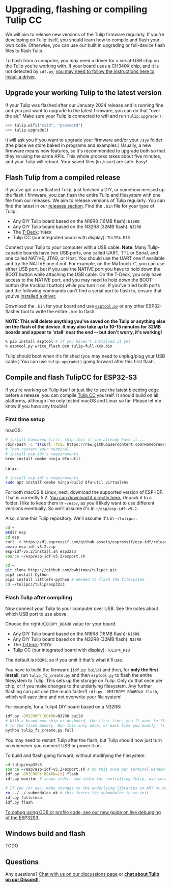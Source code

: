 # Upgrading, flashing or compiling Tulip CC

We will aim to release new versions of the Tulip firmware regularly. If you're developing on Tulip itself, you should learn how to compile and flash your own code. Otherwise, you can use our built in upgrading or full-device flash files to flash Tulip.

To flash from a computer, you *may* need a driver for a serial-USB chip on the Tulip you're working with. If your board uses a CH340X chip, and it is not detected by `idf.py`, [you may need to follow the instructions here to install a driver.](https://github.com/WCHSoftGroup/ch34xser_macos)


## Upgrade your working Tulip to the latest version

If your Tulip was flashed after our January 2024 release and is running fine and you just want to upgrade to the latest firmware, you can do that "over the air." Make sure your Tulip is connected to wifi and run `tulip.upgrade()`:

```python
>>> tulip.wifi("ssid", "password")
>>> tulip.upgrade()
```

It will ask you if you want to upgrade your firmware and/or your `/sys` folder (the place we store baked in programs and examples.) Usually, a new firmware means new features, so it's recommended to upgrade both so that they're using the same APIs. This whole process takes about five minutes, and your Tulip will reboot. Your saved files (in `/user`) are safe. Easy!

## Flash Tulip from a compiled release

If you've got an unflashed Tulip, just finished a DIY, or somehow messed up the flash / firmware, you can flash the entire Tulip and filesystem with one file from our releases. We aim to release versions of Tulip regularly. You can find the latest in our [releases section](https://github.com/bwhitman/tulipcc/releases). Find the `.bin` file for your type of Tulip:

 * Any DIY Tulip board based on the N16R8 (16MB flash): `N16R8`
 * Any DIY Tulip board based on the N32R8 (32MB flash): `N32R8`
 * The [T-Deck](../tulip/tdeck/README.md): `TDECK`
 * Tulip CC (our integrated board with display): `TULIP4_R10`

Connect your Tulip to your computer with a USB cable. **Note**: Many Tulip-capable boards have two USB ports, one called UART, TTL or Serial, and one called NATIVE, JTAG, or Host. You should use the UART one if available and try the NATIVE one if not. For example, on the MaTouch 7", you can use either USB port, but if you use the NATIVE port you have to hold down the BOOT button while attaching the USB cable. On the T-Deck, you only have access to the NATIVE port, and you may need to hold down the BOOT button (the trackball button) while you turn it on. If you've tried both ports and the following commands can't find a serial port to flash to, ensure that you've [installed a driver.](https://github.com/WCHSoftGroup/ch34xser_macos)

Download the `.bin` for your board and use [`esptool.py`](https://docs.espressif.com/projects/esptool/en/latest/esp32/) or any other ESP32-flasher tool to write the entire `.bin` to flash:

**NOTE: This will delete anything you've saved on the Tulip or anything else on the flash of the device. It may also take up to 10-15 minutes for 32MB boards and appear to 'stall' near the end -- but don't worry, it's working!**

```bash
% pip install esptool # if you haven't installed it yet
% esptool.py write_flash 0x0 tulip-full-XXX.bin
```

Tulip should boot when it's finished (you may need to unplug/plug your USB cable.) You can use `tulip.upgrade()` going forward after this first flash.


## Compile and flash TulipCC for ESP32-S3

If you're working on Tulip itself or just like to see the latest bleeding edge before a release, you can compile [Tulip CC](../README.md) yourself. It should build on all platforms, although I've only tested macOS and Linux so far. Please let me know if you have any trouble!

### First time setup

macOS:
```bash
# install homebrew first, skip this if you already have it...
/bin/bash -c "$(curl -fsSL https://raw.githubusercontent.com/Homebrew/install/HEAD/install.sh)"
# Then restart your terminal
# install esp-idf's requirements
brew install cmake ninja dfu-util
```


Linux:
```bash
# install esp-idf's requirements
sudo apt install cmake ninja-build dfu-util virtualenv
```

For both macOS & Linux, next, download the supported version of ESP-IDF. That is currently 5.2. [You can download it directly here.](https://dl.espressif.com/github_assets/espressif/esp-idf/releases/download/v5.2/esp-idf-v5.2.zip) Unpack it to a folder. I like to keep them in `~/esp/`, as you'll likely want to use different versions eventually. So we'll assume it's in `~/esp/esp-idf-v5.2`.

Also, clone this Tulip repository. We'll assume it's in `~/tulipcc`.

```bash
cd ~
mkdir esp
cd esp
curl -O https://dl.espressif.com/github_assets/espressif/esp-idf/releases/download/v5.2/esp-idf-v5.2.zip
unzip esp-idf-v5.2.zip
esp-idf-v5.2/install.sh esp32s3
source ~/esp/esp-idf-v5.2/export.sh

cd ~
git clone https://github.com/bwhitman/tulipcc.git 
pip3 install Cython
pip3 install littlefs-python # needed to flash the filesystem
cd ~/tulipcc/tulip/esp32s3
```

### Flash Tulip after compiling

Now connect your Tulip to your computer over USB. See the notes about which USB port to use above. 

Choose the right `MICROPY_BOARD` value for your board. 

 * Any DIY Tulip board based on the N16R8 (16MB flash): `N16R8`
 * Any DIY Tulip board based on the N32R8 (32MB flash): `N32R8`
 * The [T-Deck](../tulip/tdeck/README.md): `TDECK`
 * Tulip CC (our integrated board with display): `TULIP4_R10`

The default is `N32R8`, so if you omit it that's what it'll use.

You have to build the firmware (`idf.py build`) and then, for **only the first install**, run `tulip_fs_create.py` and then `esptool.py` to flash the entire filesystem to Tulip. This sets up the storage on Tulip. Only do that once per chip, or if you make changes to the underlying filesystem. Any further flashing can just use (the much faster!) `idf.py -DMICROPY_BOARD=X flash`, which will save time and not overwrite your file system!

For example, for a Tulip4 DIY board based on a N32R8:

```bash
idf.py -DMICROPY_BOARD=N32R8 build
# With a brand new chip or devboard, the first time, you'll want to flash Tulip's filesystem 
# to the flash memory. Run this only once, or each time you modify `fs` if you're developing Tulip itself.
python tulip_fs_create.py full
```

You may need to restart Tulip after the flash, but Tulip should now just turn on whenever you connect USB or power it on. 

To build and flash going forward, without modifying the filesystem:

```bash
cd tulip/esp32s3
source ~/esp/esp-idf-v5.2/export.sh # do this once per terminal window
idf.py -DMICROPY_BOARD=[X] flash 
idf.py monitor # shows stderr and stdin for controlling Tulip, use control-] to quit

# If you (or we!) make changes to the underlying libraries on AMY or micropython, you want to fully clean the build 
rm ../../.submodules_ok # this forces the submodules to re-init
idf.py fullclean
idf.py flash
```

[To debug using GDB or profile code, see our new guide on live debugging of the ESP32S3.](tulip_debug.md)

## Windows build and flash

TODO 

## Questions

Any questions? [Chat with us on our discussions page](https://github.com/bwhitman/tulipcc/discussions) or [**chat about Tulip on our Discord!**](https://discord.gg/TzBFkUb8pG).


